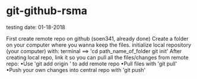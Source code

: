 # git-github-rsma
testing
date: 01-18-2018

First create remote repo on github (soen341, already done)
Create a folder on your computer where you wanna keep the files.
initialize local repository (your computer) with: terminal ==> 'cd path_name_of_folder git init'
After creating local repo, link it so you can pull all the files/changes from remote repo:
•Use 'git add origin <link>' to add remote repo
•Pull files with 'git pull'
•Push your own changes into central repo with 'git push'
